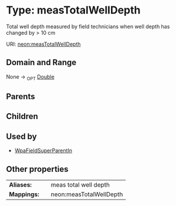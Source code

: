 
# Type: measTotalWellDepth


Total well depth measured by field technicians when well depth has changed by > 10 cm

URI: [neon:measTotalWellDepth](https://data.neonscience.org/measTotalWellDepth)


## Domain and Range

None ->  <sub>OPT</sub> [Double](types/Double.md)

## Parents


## Children


## Used by

 * [WpaFieldSuperParentIn](WpaFieldSuperParentIn.md)

## Other properties

|  |  |  |
| --- | --- | --- |
| **Aliases:** | | meas total well depth |
| **Mappings:** | | neon:measTotalWellDepth |

